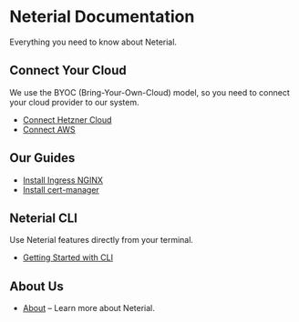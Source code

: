 Neterial Documentation
======================

Everything you need to know about Neterial.

## Connect Your Cloud

We use the BYOC (Bring-Your-Own-Cloud) model, so you need to connect your cloud provider to our system.

* [Connect Hetzner Cloud](Cloud-providers/connect-hetzner-cloud.md)
* [Connect AWS](Cloud-providers/connect-aws.md)

## Our Guides

* [Install Ingress NGINX](Guides/ingress-nginx.md)
* [Install cert-manager](Guides/cert-manager.md)

## Neterial CLI

Use Neterial features directly from your terminal.

* [Getting Started with CLI](CLI.md)

## About Us

* [About](about.md) – Learn more about Neterial.

